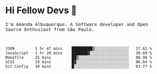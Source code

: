 # Hi Fellow Devs :wave:
   
<p>
  <samp>
    I'm Amanda Albuquerque. A Software developer and Open Source Enthusiast from São Paulo.
  </samp>

  
<!--   [![Twitter Follow](https://img.shields.io/twitter/follow/alalbux?style=social)](https://www.twitter.com/alalbux)
  [![Linkedin Badge](https://img.shields.io/badge/-alalbux-blue?style=flat-square&logo=Linkedin&logoColor=white&link=https://www.linkedin.com/in/alalbux/)](https://www.linkedin.com/in/alalbux/)
  [![Medium Badge](https://img.shields.io/badge/-alalbux-black?style=flat-square&logo=Medium&logoColor=white&link=https://medium.com/@alalbux)](https://medium.com/@alalbux) -->
</p>

  <br/>
  

<!--START_SECTION:waka-->
```text
JSON         1 hr 47 mins    █████████▒░░░░░░░░░░░░░░░   37.62 % 
JavaScript   1 hr 28 mins    ███████▓░░░░░░░░░░░░░░░░░   30.69 % 
Makefile     25 mins         ██▒░░░░░░░░░░░░░░░░░░░░░░   08.98 % 
SCSS         19 mins         █▓░░░░░░░░░░░░░░░░░░░░░░░   06.84 % 
Git Config   10 mins         █░░░░░░░░░░░░░░░░░░░░░░░░   03.77 % 
```
<!--END_SECTION:waka-->

